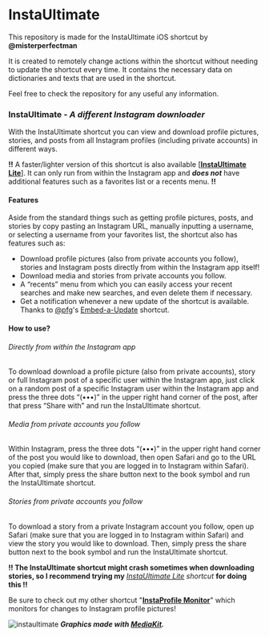 # InstaUltimate
This repository is made for the InstaUltimate iOS shortcut by **@misterperfectman**

It is created to remotely change actions within the shortcut without needing to update the shortcut every time.
It contains the necessary data on dictionaries and texts that are used in the shortcut.

Feel free to check the repository for any useful any information.

### InstaUltimate - *A different Instagram downloader*
With the InstaUltimate shortcut you can view and download profile pictures, stories, and posts from all Instagram profiles (including private accounts) in different ways.


**!!** A faster/lighter version of this shortcut is also available [[**InstaUltimate Lite**](https://routinehub.co/shortcut/3710)]. It can only run from within the Instagram app and ***does not*** have additional features such as a favorites list or a recents menu. **!!**

#### Features
Aside from the standard things such as getting profile pictures, posts, and stories by copy pasting an Instagram URL, manually inputting a username, or selecting a username from your favorites list, the shortcut also has features such as:

- Download profile pictures (also from private accounts you follow), stories and Instagram posts directly from within the Instagram app itself!
- Download media and stories from private accounts you follow.
- A “recents” menu from which you can easily access your recent searches and make new searches, and even delete them if necessary.
- Get a notification whenever a new update of the shortcut is available. Thanks to [@pfg](https://routinehub.co/user/pfg)'s [Embed-a-Update](https://routinehub.co/shortcut/2672) shortcut.

#### How to use?
###### Directly from within the Instagram app
To download download a profile picture (also from private accounts), story or full Instagram post of a specific user within the Instagram app, just click on a random post of a specific Instagram user within the Instagram app and press the three dots “(•••)” in the upper right hand corner of the post, after that press “Share with” and run the InstaUltimate shortcut.

###### Media from private accounts you follow
Within Instagram, press the three dots “(•••)” in the upper right hand corner of the post you would like to download, then open Safari and go to the URL you copied (make sure that you are logged in to Instagram within Safari). After that, simply press the share button next to the book symbol and run the InstaUltimate shortcut.

###### Stories from private accounts you follow
To download a story from a private Instagram account you follow, open up Safari (make sure that you are logged in to Instagram within Safari) and view the story you would like to download. Then, simply press the share button next to the book symbol and run the InstaUltimate shortcut. 

**!! The InstaUltimate shortcut might crash sometimes when downloading stories, so I recommend trying my** *[InstaUltimate Lite](https://routinehub.co/shortcut/3710) shortcut* **for doing this !!**

Be sure to check out my other shortcut "[**InstaProfile Monitor**](https://routinehub.co/shortcut/3602)" which monitors for changes to Instagram profile pictures!

![instaultimate](https://i.imgur.com/6aiSYbm.jpg)
***Graphics made with [MediaKit](https://routinehub.co/shortcut/1911).***
